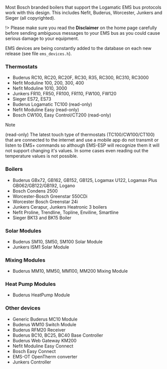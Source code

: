Most Bosch branded boilers that support the Logamatic EMS bus protocols work with this design. This includes Nefit, Buderus, Worcester, Junkers and Sieger (all copyrighted).

!> Please make sure you read the **Disclaimer** on the home page carefully before sending ambiguous messages to your EMS bus as you could cause serious damage to your equipment.

EMS devices are being constantly added to the database on each new release (see file `ems_devices.h`).

### Thermostats

* Buderus RC10, RC20, RC20F, RC30, R35, RC300, RC310, RC3000
* Nefit Moduline 100, 200, 300, 400
* Nefit Moduline 1010, 3000
* Junkers FR10, FR50, FR100, FR110, FW100, FW120
* Sieger ES72, ES73
* Buderus Logamatic TC100 (read-only)
* Nefit Moduline Easy (read-only)
* Bosch CW100, Easy Control/CT200  (read-only)

> [!NOTE]
> (read-only) The latest touch type of thermostats (TC100/CW100/CT100) that are connected to the internet and use a mobile app do not transmit or listen to EMS+ commands so although EMS-ESP will recognize them it will not support changing it's values. In some cases even reading out the temperature values is not possible.

### Boilers

* Buderus GBx72, GB162, GB152, GB125, Logamax U122, Logamax Plus GB062/GB122/GB192, Logano
* Bosch Condens 2500
* Worcester-Bosch Greenstar 550CDi
* Worcester Bosch Greenstar 24i
* Junkers Cerapur, Junkers Heatronic 3 boilers
* Nefit Proline, Trendline, Topline, Enviline, Smartline
* Sieger BK13 and BK15 Boiler

### Solar Modules

* Buderus SM10, SM50, SM100 Solar Module
* Junkers ISM1 Solar Module

### Mixing Modules

* Buderus MM10, MM50, MM100, MM200 Mixing Module

### Heat Pump Modules

* Buderus HeatPump Module

### Other devices

* Generic Buderus MC10 Module
* Buderus WM10 Switch Module
* Buderus RFM20 Receiver
* Buderus BC10, BC25, BC40 Base Controller
* Buderus Web Gateway KM200
* Nefit Moduline Easy Connect
* Bosch Easy Connect
* EMS-OT OpenTherm converter
* Junkers Controller

